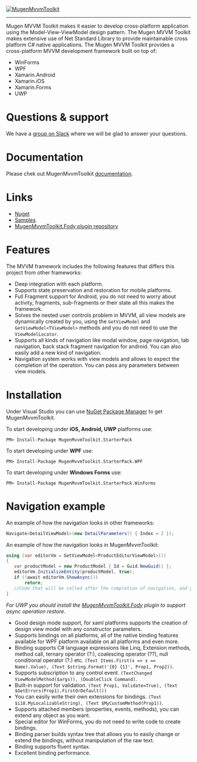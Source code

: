 [![MugenMvvmToolkit](https://raw.githubusercontent.com/MugenMvvmToolkit/MugenMvvmToolkit/master/logo_horizontal.png)](https://github.com/MugenMvvmToolkit/MugenMvvmToolkit)

----------
Mugen MVVM Toolkit makes it easier to develop cross-platform application using the Model-View-ViewModel design pattern. The Mugen MVVM Toolkit makes extensive use of Net Standard Library to provide maintainable cross platform C# native applications.
The Mugen MVVM Toolkit provides a cross-platform MVVM development framework built on top of:

 - WinForms
 - WPF
 - Xamarin.Android
 - Xamarin.iOS
 - Xamarin.Forms
 - UWP
 
# Questions & support
We have a [group on Slack](http://www.mugenmvvmtoolkit.com/) where we will be glad to answer your questions.

# Documentation
Please chek out MugenMvvmToolkit [documentation](https://mugenmvvmtoolkit.readme.io/docs).

# Links
 - [Nuget](http://www.nuget.org/packages?q=MugenMvvmToolkit)
 - [Samples](https://github.com/MugenMvvmToolkit/MugenMvvmToolkit.Samples)
 - [MugenMvvmToolkit.Fody plugin repository](https://github.com/MugenMvvmToolkit/MugenMvvmToolkit.Fody)

# Features
The MVVM framework includes the following features that differs this project from other frameworks:
 - Deep integration with each platform.
 - Supports state preservation and restoration for mobile platforms.
 - Full Fragment support for Android, you do not need to worry about activity, fragments, sub-fragments or their state all this makes the framework.
 - Solves the nested user controls problem in MVVM, all view models are dynamically created by you, using the `GetViewModel` and `GetViewModel<TViewModel>` methods and you do not need to use the `ViewModelLocator`.
 - Supports all kinds of navigation like modal window, page navigation, tab navigation, back stack fragment navigation for android. You can also easily add a new kind of navigation.
 - Navigation system works with view models and allows to expect the completion of the operation. You can pass any parameters between view models. 

# Installation

Under Visual Studio you can use [NuGet Package Manager](https://www.nuget.org/) to get MugenMvvmToolkit.

To start developing under **iOS, Android, UWP** platforms use:
```
PM> Install-Package MugenMvvmToolkit.StarterPack
```

To start developing under **WPF**  use:
```
PM> Install-Package MugenMvvmToolkit.StarterPack.WPF
```

To start developing under **Windows Forms**  use:
```
PM> Install-Package MugenMvvmToolkit.StarterPack.WinForms
```

# Navigation example

An example of how the navigation looks in other frameworks:
```csharp
Navigate<DetailViewModel>(new DetailParameters() { Index = 2 });
```
 An example of how the navigation looks in MugenMvvmToolkit:
```csharp
using (var editorVm = GetViewModel<ProductEditorViewModel>())            
{
   var productModel = new ProductModel { Id = Guid.NewGuid() };
   editorVm.InitializeEntity(productModel, true);
   if (!await editorVm.ShowAsync())
	   return;
   //Code that will be called after the completion of navigation, and yes, this code will be executed even if the application had been tombstoned and then restored.
}
```

*For UWP you should install the [MugenMvvmToolkit.Fody](http://www.nuget.org/packages/MugenMvvmToolkit.Fody/) plugin to support async operation restore.*
 - Good design mode support, for xaml platforms supports the creation of design view model with any constructor parameters.
 - Supports bindings on all platforms, all of the native binding features available for WPF platform available on all platforms and even more.
 - Binding supports C# language expressions like Linq, Extension methods, method call, ternary operator (?:), coalescing operator (??), null conditional operator (?.) etc.
`(Text Items.First(x => x == Name).Value), (Text $string.Format('{0} {1}', Prop1, Prop2))`.
 - Supports subscription to any control event.
 `(TextChanged ViewModelMethod($args)), (DoubleClick Command)`.
 - Built-in support for validation. 
`(Text Prop1, Validate=True), (Text $GetErrors(Prop1).FirstOrDefault())`
 - You can easily write their own extensions for bindings.
  `(Text $i18.MyLocalizableString), (Text $MyCustomMethod(Prop1))`.
 - Supports attached members (properties, events, methods), you can extend any object as you want.
 - Special editor for WinForms, you do not need to write code to create bindings.
 - Binding parser builds syntax tree that allows you to easily change or extend the bindings, without manipulation of the raw text.
 - Binding supports fluent syntax.
 - Excellent binding performance.

